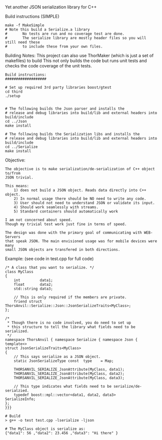 Yet another JSON serialization library for C++

Build instructions (SIMPLE)

    make -f MakeSimple
    # Note this build a Serialize.a library
    #       No tests are run and no coverage test are done.
    #       The serialize library are mostly header files so you will still need these
    #       to include these from your own files.

Building Notes:
    This project can also use ThorMaker (which is just a set of makefiles) to build
    This not only builds the code but runs unit tests and checks the code coverage of the unit tests.

    Build instructions:
    ###################

    # Set up required 3rd party libraries boost/gtest
    cd third
    ./setup


    # The following builds the Json parser and installs the
    # release and debug libraries into build/lib and external headers into build/include
    cd ../Json
    make install

    # The following builds the Serialization libs and installs the
    # release and debug libraries into build/lib and external headers into build/include
    cd ../Serialize
    make install


Objective:

    The objective is to make serialization/de-serialization of C++ object to/from
    JSON trivial.

    This means:
        1) does not build a JSON object. Reads data directly into C++ object.
        2) In normal usage there should be NO need to write any code.
        3) User should not need to understand JSON or validate its input.
        4) Should work seamlessly with streams.
        5) Standard containers should automatically work

    I am not concerned about speed.
    Though my trivial test work just fine in terms of speed.
    
    The design was done with the primary goal of communicating with WEB-Servers
    that speak JSON. The main envisioned usage was for mobile devices were many
    small JSON objects are transfered in both directions.

Example: (see code in test.cpp for full code)

    /* A class that you want to serialize. */
    class MyClass
    {   
        int         data1;
        float       data2;
        std::string data3;

        // This is only required if the members are private.
        friend struct ThorsAnvil::Serialize::Json::JsonSerializeTraits<MyClass>;
    };  

    /*  
     * Though there is no code involved, you do need to set up
     * this structure to tell the library what fields need to be serialized.
     */  
    namespace ThorsAnvil { namespace Serialize { namespace Json {
    template<>
    struct JsonSerializeTraits<MyClass>
    {   
        // This says serialize as a JSON object.
        static JsonSerializeType const  type    = Map;

        THORSANVIL_SERIALIZE_JsonAttribute(MyClass, data1);
        THORSANVIL_SERIALIZE_JsonAttribute(MyClass, data2);
        THORSANVIL_SERIALIZE_JsonAttribute(MyClass, data3);

        // This type indicates what fields need to be serialize/de-serialzied.
        typedef boost::mpl::vector<data1, data2, data3>         SerializeInfo;
    };  
    }}} 

    # Build
    > g++ -o test test.cpp -lserialize -ljson

    # The MyClass object is serialize as:
    {"data1": 56 ,"data2": 23.456 ,"data3": "Hi there" }






